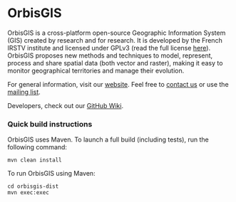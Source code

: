 OrbisGIS
=======

OrbisGIS is a cross-platform open-source Geographic Information System (GIS) created by research and for research. It is developed by the French IRSTV institute and licensed under GPLv3 (read the full license [here](https://github.com/irstv/orbisgis/blob/master/Licenses/license-GPL.txt)). OrbisGIS proposes new methods and techniques to model, represent, process and share spatial data (both vector and raster), making it easy to monitor geographical territories and manage their evolution.

For general information, visit our [website](http://www.orbisgis.org). Feel free to [contact us](http://www.orbisgis.org/contact/) or use the [mailing list](http://orbisgis.3871844.n2.nabble.com/).

Developers, check out our [GitHub Wiki](https://github.com/irstv/orbisgis/wiki).

### Quick build instructions

OrbisGIS uses Maven. To launch a full build (including tests), run the following command:
```
mvn clean install
```
To run OrbisGIS using Maven:
```
cd orbisgis-dist
mvn exec:exec
```
